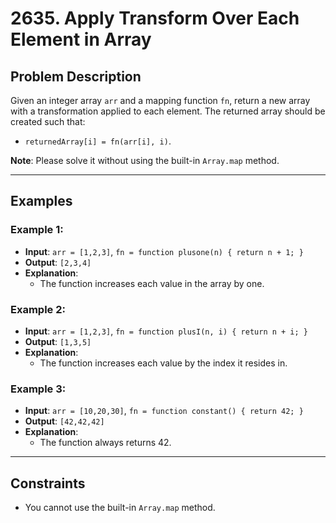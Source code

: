 # 2635. Apply Transform Over Each Element in Array

## Problem Description

Given an integer array `arr` and a mapping function `fn`, return a new array with a transformation applied to each element. The returned array should be created such that:

- `returnedArray[i] = fn(arr[i], i)`.

**Note**: Please solve it without using the built-in `Array.map` method.

---

## Examples

### Example 1:

- **Input**: `arr = [1,2,3]`, `fn = function plusone(n) { return n + 1; }`
- **Output**: `[2,3,4]`
- **Explanation**:
  - The function increases each value in the array by one.

### Example 2:

- **Input**: `arr = [1,2,3]`, `fn = function plusI(n, i) { return n + i; }`
- **Output**: `[1,3,5]`
- **Explanation**:
  - The function increases each value by the index it resides in.

### Example 3:

- **Input**: `arr = [10,20,30]`, `fn = function constant() { return 42; }`
- **Output**: `[42,42,42]`
- **Explanation**:
  - The function always returns 42.

---

## Constraints

- You cannot use the built-in `Array.map` method.
